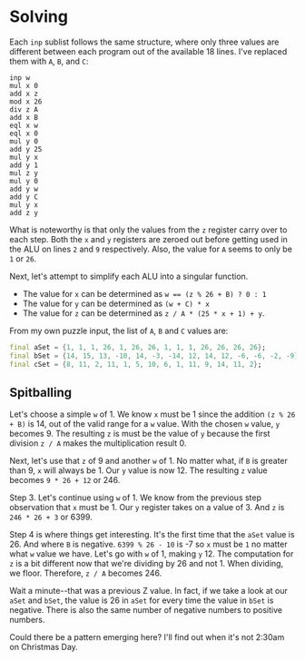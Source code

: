 # Solving

Each `inp` sublist follows the same structure, where only three values are different between each program out of the available 18 lines. I've replaced them with `A`, `B`, and `C`:

```
inp w
mul x 0
add x z
mod x 26
div z A
add x B
eql x w
eql x 0
mul y 0
add y 25
mul y x
add y 1
mul z y
mul y 0
add y w
add y C
mul y x
add z y
```

What is noteworthy is that only the values from the `z` register carry over to each step. Both the `x` and `y` registers are zeroed out before getting used in the ALU on lines `2` and `9` respectively. Also, the value for `A` seems to only be `1` or `26`.

Next, let's attempt to simplify each ALU into a singular function.

- The value for `x` can be determined as `w == (z % 26 + B) ? 0 : 1`
- The value for `y` can be determined as `(w + C) * x`
- The value for `z` can be determined as `z / A * (25 * x + 1) + y`.

From my own puzzle input, the list of `A`, `B` and `C` values are:

```dart
final aSet = {1, 1, 1, 26, 1, 26, 26, 1, 1, 1, 26, 26, 26, 26};
final bSet = {14, 15, 13, -10, 14, -3, -14, 12, 14, 12, -6, -6, -2, -9};
final cSet = {8, 11, 2, 11, 1, 5, 10, 6, 1, 11, 9, 14, 11, 2};
```

## Spitballing

Let's choose a simple `w` of 1. We know `x` must be 1 since the addition `(z % 26 + B)` is 14, out of the valid range for a `w` value. With the chosen `w` value, `y` becomes 9. The resulting `z` is must be the value of `y` because the first division `z / A` makes the multiplication result 0.

Next, let's use that `z` of 9 and another `w` of 1. No matter what, if `B` is greater than 9, `x` will always be 1. Our `y` value is now 12. The resulting `z` value becomes `9 * 26 + 12` or 246.

Step 3. Let's continue using `w` of 1. We know from the previous step observation that `x` must be 1. Our `y` register takes on a value of 3. And `z` is `246 * 26 + 3` or 6399.

Step 4 is where things get interesting. It's the first time that the `aSet` value is 26. And where `B` is negative. `6399 % 26 - 10` is -7 so `x` must be `1` no matter what `w` value we have. Let's go with `w` of 1, making `y` 12. The computation for `z` is a bit different now that we're dividing by 26 and not 1. When dividing, we floor. Therefore, `z / A` becomes 246.

Wait a minute--that was a previous Z value. In fact, if we take a look at our `aSet` and `bSet`, the value is 26 in `aSet` for every time the value in `bSet` is negative. There is also the same number of negative numbers to positive numbers.

Could there be a pattern emerging here? I'll find out when it's not 2:30am on Christmas Day.
